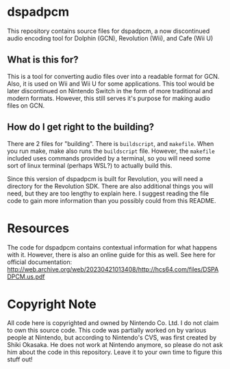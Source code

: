 # dspadpcm
This repository contains source files for dspadpcm, a now discontinued audio encoding tool for Dolphin (GCN), Revolution (Wii), and Cafe (Wii U)

## What is this for?
This is a tool for converting audio files over into a readable format for GCN. Also, it is used on Wii and Wii U for some applications. This tool would be later discontinued on Nintendo Switch in the form of more traditional and modern formats. However, this still serves it's purpose for making audio files on GCN.

## How do I get right to the building?
There are 2 files for "building". There is `buildscript`, and `makefile`. When you run make, make also runs the `buildscript` file. However, the `makefile` included uses commands provided by a terminal, so you will need some sort of linux terminal (perhaps WSL?) to actually build this.

Since this version of dspadpcm is built for Revolution, you will need a directory for the Revolution SDK. There are also additional things you will need, but they are too lengthy to explain here. I suggest reading the file code to gain more information than you possibly could from this README.

# Resources
The code for dspadpcm contains contextual information for what happens with it. However, there is also an online guide for this as well. See here for official documentation: http://web.archive.org/web/20230421013408/http://hcs64.com/files/DSPADPCM.us.pdf

# Copyright Note
All code here is copyrighted and owned by Nintendo Co. Ltd. I do not claim to own this source code. This code was partially worked on by various people at Nintendo, but according to Nintendo's CVS, was first created by Shiki Okasaka. He does not work at Nintendo anymore, so please do not ask him about the code in this repository. Leave it to your own time to figure this stuff out!
